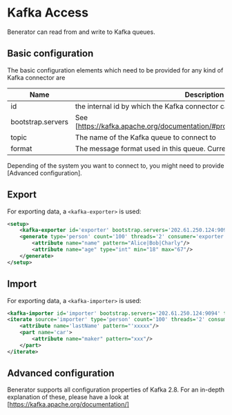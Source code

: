 # Kafka Access

Benerator can read from and write to Kafka queues.


## Basic configuration

The basic configuration elements which need to be provided for any kind of Kafka connector are

| Name | Description |
| --- | --- |
| id | the internal id by which the Kafka connector can be accessed in Benerator |
| bootstrap.servers | See [https://kafka.apache.org/documentation/#producerconfigs_bootstrap.servers]
| topic | The name of the Kafka queue to connect to |
| format | The message format used in this queue. Currently, only 'json' is supported |

Depending of the system you want to connect to, 
you might need to provide [Advanced configuration].


## Export

For exporting data, a ```<kafka-exporter>``` is used:

```xml
<setup>
    <kafka-exporter id='exporter' bootstrap.servers='202.61.250.124:9094' topic='kafka-demo' format='json'/>
    <generate type='person' count='100' threads='2' consumer='exporter'>
        <attribute name="name" pattern="Alice|Bob|Charly"/>
        <attribute name="age" type="int" min="18" max="67"/>
    </generate>
</setup>

```
## Import

For exporting data, a ```<kafka-importer>``` is used:

```xml
<kafka-importer id='importer' bootstrap.servers='202.61.250.124:9094' topic='kafka-demo' format='json' page.size='10'/>
<iterate source='importer' type='person' count='100' threads='2' consumer='ConsoleExporter'>
    <attribute name='lastName' pattern="'xxxxx"/>
    <part name='car'>
        <attribute name="maker" pattern="xxx"/>
    </part>
</iterate>
```

## Advanced configuration

Benerator supports all configuration properties of Kafka 2.8.
For an in-depth explanation of these, please have a look at 
[https://kafka.apache.org/documentation/]